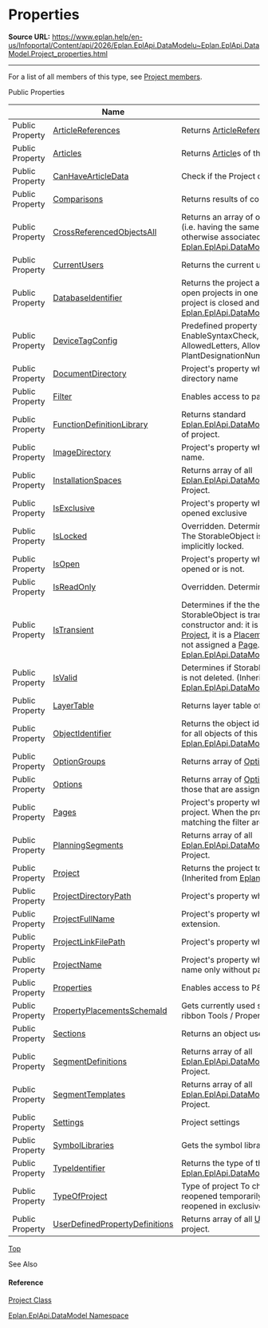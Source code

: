 # Properties

**Source URL:** https://www.eplan.help/en-us/Infoportal/Content/api/2026/Eplan.EplApi.DataModelu~Eplan.EplApi.DataModel.Project_properties.html

---

For a list of all members of this type, see [Project members](Eplan.EplApi.DataModelu~Eplan.EplApi.DataModel.Project_members.html).

Public Properties

|  | Name | Description |
| --- | --- | --- |
| Public Property | [ArticleReferences](Eplan.EplApi.DataModelu~Eplan.EplApi.DataModel.Project~ArticleReferences.html) | Returns [ArticleReference](Eplan.EplApi.DataModelu~Eplan.EplApi.DataModel.ArticleReference.html)s that are referenced by Project. |
| Public Property | [Articles](Eplan.EplApi.DataModelu~Eplan.EplApi.DataModel.Project~Articles.html) | Returns [Article](Eplan.EplApi.DataModelu~Eplan.EplApi.DataModel.Article.html)s of the Project. |
| Public Property | [CanHaveArticleData](Eplan.EplApi.DataModelu~Eplan.EplApi.DataModel.Project~CanHaveArticleData.html) | Check if the Project can have [Article](Eplan.EplApi.DataModelu~Eplan.EplApi.DataModel.Article.html)s. |
| Public Property | [Comparisons](Eplan.EplApi.DataModelu~Eplan.EplApi.DataModel.Project~Comparisons.html) | Returns results of comparisons of projects. |
| Public Property | [CrossReferencedObjectsAll](Eplan.EplApi.DataModelu~Eplan.EplApi.DataModel.StorableObject~CrossReferencedObjectsAll.html) | Returns an array of objects cross-referenced with this object (i.e. having the same name - in case of functions - or otherwise associated) (Inherited from [Eplan.EplApi.DataModel.StorableObject](Eplan.EplApi.DataModelu~Eplan.EplApi.DataModel.StorableObject.html)) |
| Public Property | [CurrentUsers](Eplan.EplApi.DataModelu~Eplan.EplApi.DataModel.Project~CurrentUsers.html) | Returns the current users working at this project. |
| Public Property | [DatabaseIdentifier](Eplan.EplApi.DataModelu~Eplan.EplApi.DataModel.StorableObject~DatabaseIdentifier.html) | Returns the project as number. The number is unique for all open projects in one session. The number changes when the project is closed and opened again. (Inherited from [Eplan.EplApi.DataModel.StorableObject](Eplan.EplApi.DataModelu~Eplan.EplApi.DataModel.StorableObject.html)) |
| Public Property | [DeviceTagConfig](Eplan.EplApi.DataModelu~Eplan.EplApi.DataModel.Project~DeviceTagConfig.html) | Predefined property for accessing following project settings: EnableSyntaxCheck, UserCharacters, AllowUserCharacters, AllowedLetters, AllowSpecialCharacters, PlantDesignationNumbersOnly. |
| Public Property | [DocumentDirectory](Eplan.EplApi.DataModelu~Eplan.EplApi.DataModel.Project~DocumentDirectory.html) | Project's property which return full project documents' directory name |
| Public Property | [Filter](Eplan.EplApi.DataModelu~Eplan.EplApi.DataModel.Project~Filter.html) | Enables access to pages filter. |
| Public Property | [FunctionDefinitionLibrary](Eplan.EplApi.DataModelu~Eplan.EplApi.DataModel.Project~FunctionDefinitionLibrary.html) | Returns standard [Eplan.EplApi.DataModel.MasterData.FunctionDefinitionLibrary](Eplan.EplApi.DataModelu~Eplan.EplApi.DataModel.MasterData.FunctionDefinitionLibrary.html) of project. |
| Public Property | [ImageDirectory](Eplan.EplApi.DataModelu~Eplan.EplApi.DataModel.Project~ImageDirectory.html) | Project's property which return full project images' directory name. |
| Public Property | [InstallationSpaces](Eplan.EplApi.DataModelu~Eplan.EplApi.DataModel.Project~InstallationSpaces.html) | Returns array of all [Eplan.EplApi.DataModel.E3D.InstallationSpace](Eplan.EplApi.DataModelu~Eplan.EplApi.DataModel.E3D.InstallationSpace.html) from this Project. |
| Public Property | [IsExclusive](Eplan.EplApi.DataModelu~Eplan.EplApi.DataModel.Project~IsExclusive.html) | Project's property which gives information if the project is opened exclusive |
| Public Property | [IsLocked](Eplan.EplApi.DataModelu~Eplan.EplApi.DataModel.Project~IsLocked.html) | Overridden. Determines if the the StorableObject is locked.  The StorableObject is locked when it was explicitly or implicitly locked. |
| Public Property | [IsOpen](Eplan.EplApi.DataModelu~Eplan.EplApi.DataModel.Project~IsOpen.html) | Project's property which gives information if the project is opened or is not. |
| Public Property | [IsReadOnly](Eplan.EplApi.DataModelu~Eplan.EplApi.DataModel.Project~IsReadOnly.html) | Overridden. Determines if StorableObject is read-only |
| Public Property | [IsTransient](Eplan.EplApi.DataModelu~Eplan.EplApi.DataModel.StorableObject~IsTransient.html) | Determines if the the StorableObject is transient.  The StorableObject is transient when it was created by default constructor and:  it is a [Page](Eplan.EplApi.DataModelu~Eplan.EplApi.DataModel.Page.html) and it was not assigned a [Project](Eplan.EplApi.DataModelu~Eplan.EplApi.DataModel.Project.html),  it is a [Placement](Eplan.EplApi.DataModelu~Eplan.EplApi.DataModel.Placement.html) or any class derived from it and was not assigned a [Page](Eplan.EplApi.DataModelu~Eplan.EplApi.DataModel.Page.html). (Inherited from [Eplan.EplApi.DataModel.StorableObject](Eplan.EplApi.DataModelu~Eplan.EplApi.DataModel.StorableObject.html)) |
| Public Property | [IsValid](Eplan.EplApi.DataModelu~Eplan.EplApi.DataModel.StorableObject~IsValid.html) | Determines if StorableObject is correct database object and is not deleted. (Inherited from [Eplan.EplApi.DataModel.StorableObject](Eplan.EplApi.DataModelu~Eplan.EplApi.DataModel.StorableObject.html)) |
| Public Property | [LayerTable](Eplan.EplApi.DataModelu~Eplan.EplApi.DataModel.Project~LayerTable.html) | Returns layer table of the project. |
| Public Property | [ObjectIdentifier](Eplan.EplApi.DataModelu~Eplan.EplApi.DataModel.StorableObject~ObjectIdentifier.html) | Returns the object identifier as number. The number is unique for all objects of this type. (Inherited from [Eplan.EplApi.DataModel.StorableObject](Eplan.EplApi.DataModelu~Eplan.EplApi.DataModel.StorableObject.html)) |
| Public Property | [OptionGroups](Eplan.EplApi.DataModelu~Eplan.EplApi.DataModel.Project~OptionGroups.html) | Returns array of [OptionGroup](Eplan.EplApi.DataModelu~Eplan.EplApi.DataModel.OptionGroup.html)s assigned to the `Project`. |
| Public Property | [Options](Eplan.EplApi.DataModelu~Eplan.EplApi.DataModel.Project~Options.html) | Returns array of [Option](Eplan.EplApi.DataModelu~Eplan.EplApi.DataModel.Option.html)s assigned to the `Project` but not those that are assigned to OptionGroups. |
| Public Property | [Pages](Eplan.EplApi.DataModelu~Eplan.EplApi.DataModel.Project~Pages.html) | Project's property which return array of Pages placed in project. When the project's PagesFilter was set-up, pages matching the filter are returned. |
| Public Property | [PlanningSegments](Eplan.EplApi.DataModelu~Eplan.EplApi.DataModel.Project~PlanningSegments.html) | Returns array of all [Eplan.EplApi.DataModel.Planning.PlanningSegment](Eplan.EplApi.DataModelu~Eplan.EplApi.DataModel.Planning.PlanningSegment.html) from this Project. |
| Public Property | [Project](Eplan.EplApi.DataModelu~Eplan.EplApi.DataModel.StorableObject~Project.html) | Returns the project to which the StorableObject belongs. (Inherited from [Eplan.EplApi.DataModel.StorableObject](Eplan.EplApi.DataModelu~Eplan.EplApi.DataModel.StorableObject.html)) |
| Public Property | [ProjectDirectoryPath](Eplan.EplApi.DataModelu~Eplan.EplApi.DataModel.Project~ProjectDirectoryPath.html) | Project's property which return full project's directory name. |
| Public Property | [ProjectFullName](Eplan.EplApi.DataModelu~Eplan.EplApi.DataModel.Project~ProjectFullName.html) | Project's property which return full project name, without an extension. |
| Public Property | [ProjectLinkFilePath](Eplan.EplApi.DataModelu~Eplan.EplApi.DataModel.Project~ProjectLinkFilePath.html) | Project's property which return full project-link file name. |
| Public Property | [ProjectName](Eplan.EplApi.DataModelu~Eplan.EplApi.DataModel.Project~ProjectName.html) | Project's property which return Name of Project - project name only without path. |
| Public Property | [Properties](Eplan.EplApi.DataModelu~Eplan.EplApi.DataModel.Project~Properties.html) | Enables access to P8 properties of the project. |
| Public Property | [PropertyPlacementsSchemaId](Eplan.EplApi.DataModelu~Eplan.EplApi.DataModel.Project~PropertyPlacementsSchemaId.html) | Gets currently used scheme Id that was selected in the GUI in ribbon Tools / Property Arrangements ribbon. |
| Public Property | [Sections](Eplan.EplApi.DataModelu~Eplan.EplApi.DataModel.Project~Sections.html) | Returns an object used to manage project sections. |
| Public Property | [SegmentDefinitions](Eplan.EplApi.DataModelu~Eplan.EplApi.DataModel.Project~SegmentDefinitions.html) | Returns array of all [Eplan.EplApi.DataModel.Planning.SegmentDefinition](Eplan.EplApi.DataModelu~Eplan.EplApi.DataModel.Planning.SegmentDefinition.html) from this Project. |
| Public Property | [SegmentTemplates](Eplan.EplApi.DataModelu~Eplan.EplApi.DataModel.Project~SegmentTemplates.html) | Returns array of all [Eplan.EplApi.DataModel.Planning.SegmentTemplate](Eplan.EplApi.DataModelu~Eplan.EplApi.DataModel.Planning.SegmentTemplate.html) from this Project. |
| Public Property | [Settings](Eplan.EplApi.DataModelu~Eplan.EplApi.DataModel.Project~Settings.html) | Project settings |
| Public Property | [SymbolLibraries](Eplan.EplApi.DataModelu~Eplan.EplApi.DataModel.Project~SymbolLibraries.html) | Gets the symbol libraries used by the project. |
| Public Property | [TypeIdentifier](Eplan.EplApi.DataModelu~Eplan.EplApi.DataModel.StorableObject~TypeIdentifier.html) | Returns the type of the object as number. (Inherited from [Eplan.EplApi.DataModel.StorableObject](Eplan.EplApi.DataModelu~Eplan.EplApi.DataModel.StorableObject.html)) |
| Public Property | [TypeOfProject](Eplan.EplApi.DataModelu~Eplan.EplApi.DataModel.Project~TypeOfProject.html) | Type of project To change this property project will be reopened temporarily in exclusive mode. If project cannot be reopened in exclusive mode BaseException will be thrown. |
| Public Property | [UserDefinedPropertyDefinitions](Eplan.EplApi.DataModelu~Eplan.EplApi.DataModel.Project~UserDefinedPropertyDefinitions.html) | Returns array of all [UserDefinedPropertyDefinition](Eplan.EplApi.DataModelu~Eplan.EplApi.DataModel.UserDefinedPropertyDefinition.html) from this project. |

[Top](#top)

See Also

#### Reference

[Project Class](Eplan.EplApi.DataModelu~Eplan.EplApi.DataModel.Project.html)
  
[Eplan.EplApi.DataModel Namespace](Eplan.EplApi.DataModelu~Eplan.EplApi.DataModel_namespace.html)